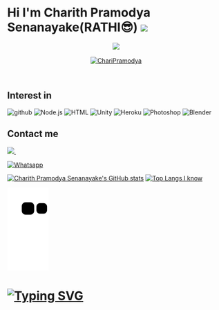 # Hi I'm Charith Pramodya Senanayake(RATHI😎)&nbsp;<a href="Hey"><img src="https://raw.githubusercontent.com/TOXIC-DEVIL/TOXIC-DEVIL/TOXIC-DEVIL-OFFICIAL/media/Hi.gif" width="48px">

<p align="center">
  <img src="https://readme-typing-svg.herokuapp.com/?lines=HI!+Welcome+To+My+Github;I'm+CHARITH+SENANAYAKE+(RATHI😋)&color=F33A6A&font=Fira%20Code&center=true&width=380&height=50&duration=4000&pause=1000">
</p>

<p align="center"> <a href="ChariPramodya"><img width="170px" height="24" src="https://komarev.com/ghpvc/?username=ChariPramodya&label=PROFILE%20VISITORS&color=green&style=flat-square" alt="ChariPramodya" /></a> </p>

<br />
<p align="center">
 
  ## Interest in <br>
![github](https://img.shields.io/badge/GitHub-000000?style=for-the-badge&logo=GitHub&logoColor=white)
![Node.js](https://img.shields.io/badge/Node.js-43853D?style=for-the-badge&logo=node.js&logoColor=white)
![HTML](https://img.shields.io/badge/HTML-E34F26?style=for-the-badge&logo=html5&logoColor=white)
![Unity](https://img.shields.io/badge/Unity-100000?style=for-the-badge&logo=unity&logoColor=white)
![Heroku](https://img.shields.io/badge/Heroku-430098?style=for-the-badge&logo=heroku&logoColor=white)
![Photoshop](https://img.shields.io/badge/Photoshop-31A8FF?style=for-the-badge&logo=Adobe%20Photoshop&logoColor=black)
![Blender](https://img.shields.io/badge/Blender-%23F5792A.svg?style=for-the-badge&logo=blender&logoColor=white)</p> 

  ## Contact me <br>
 <a href="mailto:charipramodyasenanayake@gmail.com?subject=[%20FROM%20GITHUB%20]%20Enter%20your%20subject20%here">
    <img src="https://img.shields.io/badge/Gmail-D14836?style=for-the-badge&logo=gmail&logoColor=white" />
  </a>&nbsp;&nbsp;
<a>

<a href="https://wa.me/94712448370?text=HI%20RATHI🤗" target="_blank"><img src="https://img.shields.io/badge/Whatsapp-%808080.svg?size=100&style=flat-square&logo=Whatsapp&logoColor=white" alt="Whatsapp">
</a>

[![Charith Pramodya Senanayake's GitHub stats](https://github-readme-stats.vercel.app/api?username=CharithPramodyaSenanayake&theme=cobalt)](https://charithpramodyasenanayake.github.io/)
[![Top Langs I know](https://github-readme-stats.vercel.app/api/top-langs/?username=CharithPramodyaSenanayake&theme=cobalt)](https://charithpramodyasenanayake.github.io/)
<br>

![Rathi's Snake](https://github.com/CharithPramodyaSenanayake/CharithPramodyaSenanayake/blob/output/github-contribution-grid-snake.svg)
  
# [![Typing SVG](https://readme-typing-svg.herokuapp.com?font=&color=F33A6A&center=true&lines=THANKS+FOR+Visitig+MY+GITHUB;%20;BYE✌)](https://charithpramodyasenanayake.github.io/) 

<br>
